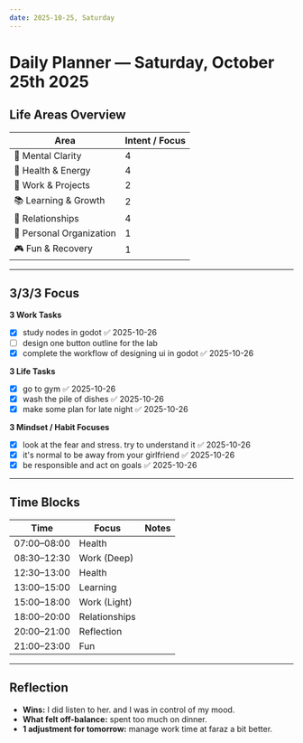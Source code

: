 ```yaml
---
date: 2025-10-25, Saturday
---
```


# Daily Planner — Saturday, October 25th 2025

## Life Areas Overview
| Area                     | Intent / Focus |
| ------------------------ | -------------- |
| 🧠 Mental Clarity        | 4              |
| 💪 Health & Energy       | 4              |
| 💼 Work & Projects       | 2              |
| 📚 Learning & Growth     | 2              |
| 💞 Relationships         | 4              |
| 🏡 Personal Organization | 1              |
| 🎮 Fun & Recovery        | 1              |

---

## 3/3/3 Focus
**3 Work Tasks**
- [x] study nodes in godot ✅ 2025-10-26
- [ ] design one button outline for the lab
- [x] complete the workflow of designing ui in godot ✅ 2025-10-26

**3 Life Tasks**
- [x] go to gym ✅ 2025-10-26
- [x] wash the pile of dishes ✅ 2025-10-26
- [x] make some plan for late night ✅ 2025-10-26

**3 Mindset / Habit Focuses**
- [x] look at the fear and stress. try to understand it ✅ 2025-10-26
- [x] it's normal to be away from your girlfriend ✅ 2025-10-26
- [x] be responsible and act on goals ✅ 2025-10-26

---

## Time Blocks
| Time | Focus | Notes |
|------|--------|-------|
| 07:00–08:00 | Health |  |
| 08:30–12:30 | Work (Deep) |  |
| 12:30–13:00 | Health |  |
| 13:00–15:00 | Learning |  |
| 15:00–18:00 | Work (Light) |  |
| 18:00–20:00 | Relationships |  |
| 20:00–21:00 | Reflection |  |
| 21:00–23:00 | Fun |  |

---

## Reflection
- **Wins:**  I did listen to her. and I was in control of my mood.
- **What felt off-balance:**  spent too much on dinner.
- **1 adjustment for tomorrow:**  manage work time at faraz a bit better.
